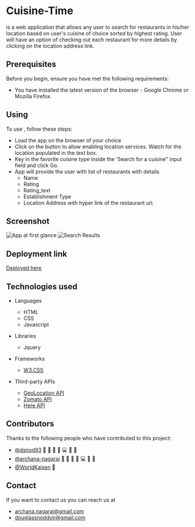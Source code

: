 # Cuisine-Time

<Cuisine-Time> is a web application that allows any user to search for restaurants in his/her location based on user's cuisine of choice sorted by highest rating. User will have an option of checking out each restaurant for more details by clicking on the location address link.


## Prerequisites

Before you begin, ensure you have met the following requirements:
* You have installed the latest version of the browser - Google Chrome or Mozilla Firefox.


## Using <Cuisine-Time>

To use <Cuisine-Time>, follow these steps:

* Load the app on the browser of your choice
* Click on the <Use My Location> button to allow enabling location services. Watch for the location populated in the text box.
* Key in the favorite cuisine type inside the 'Search for a cuisine" input field and click Go.
* App will provide the user with list of restaurants with details
    * Name
    * Rating
    * Rating_text
    * Establishment Type
    * Location Address with hyper link of the restaurant url.

## Screenshot
![App at first glance](./assests/images/Screenshot_1.jpg)
![Search Results](./assests/images/Screenshot_2.jpg)

## Deployment link
[Deployed here](https://dsnod93.github.io/Cuisine-Time/)

## Technologies used

* Languages
    * HTML
    * CSS
    * Javascript

* Libraries
    * Jquery

* Frameworks
    * [W3.CSS](https://www.w3schools.com/w3css/default.asp)

* Third-party APIs
    * [GeoLocation API](https://developers.google.com/maps/documentation/geolocation/overview)
    * [Zomato API](https://developers.zomato.com/documentation)
    * [Here API](https://developer.here.com/documentation/routing-api/8.20.0/api-reference-swagger.html)


## Contributors

Thanks to the following people who have contributed to this project:

* [@dsnod93](https://github.com/dsnod93) 🔬 📖 👀 🤔 💻 🐛 🎨
* [@archana-nagaraj](https://github.com/archana-nagaraj) 🔬 📖 👀 🤔 💻 🐛 🎨
* [@WorldKaisen](https://github.com/WorldKaizen) 🤔


## Contact

If you want to contact us you can reach us at
* archana.nagaraj@gmail.com
* douglassnoddyjr@gmail.com


